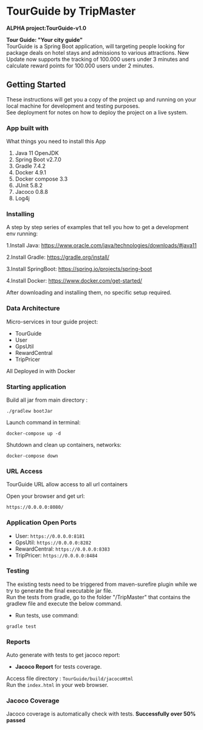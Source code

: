 # TourGuide by TripMaster
**ALPHA project:TourGuide-v1.0**

**Tour Guide: "Your city guide"** <br>
TourGuide is a Spring Boot application, will targeting people looking for package deals on hotel stays and admissions to various attractions.
New Update now supports the tracking of 100.000 users under 3 minutes and calculate reward points for 100.000 users under 2 minutes.


## Getting Started
These instructions will get you a copy of the project up and running on your local machine for development
and testing purposes.</br>
See deployment for notes on how to deploy the project on a live system.


### App built with
What things you need to install this App
1. Java 11 OpenJDK
2. Spring Boot v2.7.0
3. Gradle 7.4.2
4. Docker 4.9.1
5. Docker compose 3.3
6. JUnit 5.8.2
7. Jacoco 0.8.8
8. Log4j


### Installing
A step by step series of examples that tell you how to get a development env running:

1.Install Java:
https://www.oracle.com/java/technologies/downloads/#java11

2.Install Gradle:
https://gradle.org/install/

3.Install SpringBoot:
https://spring.io/projects/spring-boot

4.Install Docker:
https://www.docker.com/get-started/

After downloading and installing them, no specific setup required.


### Data Architecture
Micro-services in tour guide project:
* TourGuide
* User
* GpsUtil
* RewardCentral
* TripPricer 

All Deployed in with Docker

### Starting application
Build all jar from main directory :
```
./gradlew bootJar
```

Launch command in terminal:
```
docker-compose up -d
```

Shutdown and clean up containers, networks:
```
docker-compose down
```


### URL Access
TourGuide URL allow access to all url containers

Open your browser and get url:
```
https://0.0.0.0:8080/
```

### Application Open Ports
- User: ```https://0.0.0.0:8181```
- GpsUtil: ```https://0.0.0.0:8282```
- RewardCentral: ```https://0.0.0.0:8383```
- TripPricer: ```https://0.0.0.0:8484```

### Testing
The existing tests need to be triggered from maven-surefire plugin while we try to generate the final executable jar file.<br>
Run the tests from gradle, go to the folder "/TripMaster" that contains the gradlew file and execute the below command.

* Run tests, use command:
```shell
gradle test
```


### Reports
Auto generate with tests to get jacoco report:
- **Jacoco Report** for tests coverage.

Access file directory : `TourGuide/build/jacocoHtml` <br>
Run the `index.html` in your web browser.


### Jacoco Coverage
Jacoco coverage is automatically check with tests.
**Successfully over 50% passed**